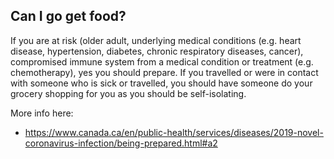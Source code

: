 ## Can I go get food?

If you are at risk (older adult, underlying medical conditions (e.g. heart disease, hypertension, diabetes, chronic respiratory diseases, cancer), compromised immune system from a medical condition or treatment (e.g. chemotherapy), yes you should prepare. If you travelled or were in contact with someone who is sick or travelled, you should have someone do your grocery shopping for you as you should be self-isolating.

More info here:
* https://www.canada.ca/en/public-health/services/diseases/2019-novel-coronavirus-infection/being-prepared.html#a2
